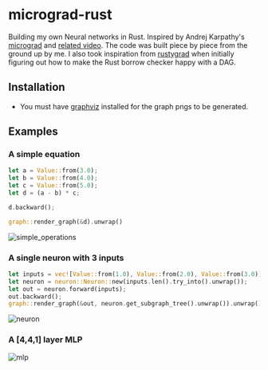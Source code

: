 # micrograd-rust
 
Building my own Neural networks in Rust. Inspired by Andrej Karpathy's [micrograd](https://github.com/karpathy/micrograd) and [related video](https://youtu.be/VMj-3S1tku0?si=0AJEx-81hEmTKzqf). The code was built piece by piece from the ground up by me. I also took inspiration from [rustygrad](https://github.com/Mathemmagician/rustygrad) when initially figuring out how to make the Rust borrow checker happy with a DAG.

## Installation
- You must have [graphviz](https://graphviz.org/download/) installed for the graph pngs to be generated.

## Examples

### A simple equation
```rust
let a = Value::from(3.0);
let b = Value::from(4.0);
let c = Value::from(5.0);
let d = (a - b) * c;

d.backward();

graph::render_graph(&d).unwrap()
```

![simple_operations](https://github.com/sloganking/micrograd-rust/assets/16965931/156dc734-3cdb-4869-9019-5ce252647154)

### A single neuron with 3 inputs

```rust
let inputs = vec![Value::from(1.0), Value::from(2.0), Value::from(3.0)];
let neuron = neuron::Neuron::new(inputs.len().try_into().unwrap());
let out = neuron.forward(inputs);
out.backward();
graph::render_graph(&out, neuron.get_subgraph_tree().unwrap()).unwrap();
```
![neuron](https://github.com/sloganking/micrograd-rust/assets/16965931/4d6f70fb-33f4-436b-8a20-8abb7af7b278)

### A [4,4,1] layer MLP
![mlp](https://github.com/sloganking/micrograd-rust/assets/16965931/9abbda78-ea58-488a-aea0-f686db012abc)
